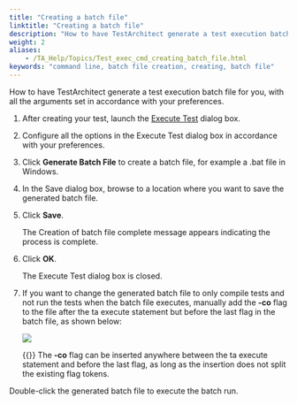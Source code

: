 ```yaml
--- 
title: "Creating a batch file"
linktitle: "Creating a batch file"
description: "How to have TestArchitect generate a test execution batch file for you, with all the arguments set in accordance with your preferences."
weight: 2
aliases: 
    - /TA_Help/Topics/Test_exec_cmd_creating_batch_file.html
keywords: "command line, batch file creation, creating, batch file"
---
```


How to have TestArchitect generate a test execution batch file for you, with all the arguments set in accordance with your preferences.

1.  After creating your test, launch the [Execute Test](/TA_Help/Topics/Test_exec_test_execution.html) dialog box.

2.  Configure all the options in the Execute Test dialog box in accordance with your preferences.

3.  Click **Generate Batch File** to create a batch file, for example a .bat file in Windows.

4.  In the Save dialog box, browse to a location where you want to save the generated batch file.

5.  Click **Save**.

    The Creation of batch file complete message appears indicating the process is complete.

6.  Click **OK**.

    The Execute Test dialog box is closed.

7.  If you want to change the generated batch file to only compile tests and not run the tests when the batch file executes, manually add the **-co** flag to the file after the ta execute statement but before the last flag in the batch file, as shown below:

    ![](/images/TA_Help/Images/Test_exec_compileonly_flag.png)

    {{<note>}} The **-co** flag can be inserted anywhere between the ta execute statement and before the last flag, as long as the insertion does not split the existing flag tokens.


Double-click the generated batch file to execute the batch run.


